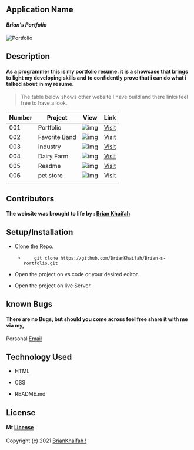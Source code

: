 ## **Application Name**
#### _Brian's Portfolio_

![Portfolio](img/prog.jpg)

## **Description**
#### As a programmer this is my portfolio resume. it is a showcase that brings to light my developing skills and to confidently prove that i can do what i talked about in my resume.


>The table below shows other website I have build and there links feel free to have a look.

| Number | Project | View | Link |
| ---   |  ---     | ---  | --- |
| 001 | Portfolio  | ![img](img/image1.jpeg) | [Visit](https://briankhaifah.github.io/Brian-s-Portfolio/)
| 002 | Favorite Band  | ![img](img/band.jpeg) | [Visit](https://briankhaifah.github.io/Facion-Industry/)
| 003 | Industry  | ![img](img/g1.jpeg) | [Visit](https://briankhaifah.github.io/Facion-Industry/)
| 004 | Dairy Farm  | ![img](img/frm.jpeg) | [Visit](https://briankhaifah.github.io/Facion-Industry/)
| 005 | Readme  | ![img](img/read.jpeg) | [Visit](https://briankhaifah.github.io/Facion-Industry/)
| 006 | pet store  | ![img](img/pet.webp ) | [Visit](https://briankhaifah.github.io/Facion-Industry/)
|       |        |       |

## **Contributors**
#### The website was brought to life by : [**Brian Khaifah**](https://moringaschool.com/)


## **Setup/Installation**
* Clone the Repo.
    * ```
          git clone https://github.com/BrianKhaifah/Brian-s-Portfolio.git

      ```
* Open the project on vs code or your desired editor.

* Open the project on live Server.



##  **known Bugs**
#### There are no Bugs, but should you come across feel free share it with me via my,

Personal
[Email](brian.obuom@student.moringaschool.com)

## **Technology Used**
 * HTML

* CSS

* README.md


## **License**

#### Mt [**License**](https://choosealicense.com/licenses/mit/)

Copyright (c) 2021 [BrianKhaifah !](https://briankhaifah.github.io/Brian-s-Portfolio/)


